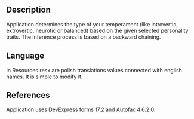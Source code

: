 ## Description

Application determines the type of your temperament (like introvertic, extrovertic, neurotic or balanced) based on the given selected personality traits. The inference process is based on a backward chaining.

## Language

In Resources.resx are polish translations values connected with english names. It is simple to modify it.  

## References

Application uses DevExpress forms 17.2 and Autofac 4.6.2.0.
